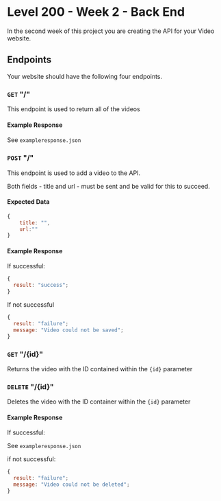 # Level 200 - Week 2 - Back End

In the second week of this project you are creating the API for your Video website.

## Endpoints

Your website should have the following four endpoints.

### `GET` "/"

This endpoint is used to return all of the videos

#### Example Response

See `exampleresponse.json`

### `POST` "/"

This endpoint is used to add a video to the API.

Both fields - title and url - must be sent and be valid for this to succeed.

#### Expected Data

```js
{
    title: "",
    url:""
}
```

#### Example Response

If successful:

```js
{
  result: "success";
}
```

If not successful

```js
{
  result: "failure";
  message: "Video could not be saved";
}
```

### `GET` "/{id}"

Returns the video with the ID contained within the `{id}` parameter

### `DELETE` "/{id}"

Deletes the video with the ID container within the `{id}` parameter

#### Example Response

If successful:

See `exampleresponse.json`

if not successful:

```js
{
  result: "failure";
  message: "Video could not be deleted";
}
```
